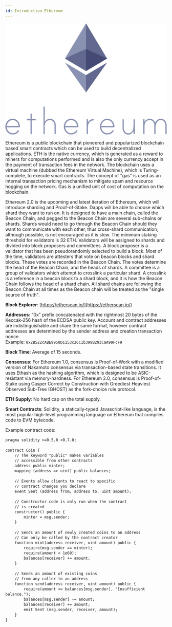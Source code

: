 ```yaml
---
id: Introduction-Ethereum
---
```

![Ethereum logo](logos/ethereum.png "=150x219")

Ethereum is a public blockchain that pioneered and popularized blockchain based smart contracts which can be used to build decentralized applications. ETH is the native currency, which is generated as a reward to miners for computations performed and is also the only currency accept in the payment of transaction fees in the network. The blockchain uses a virtual machine (dubbed the Ethereum Virtual Machine), which is Turing-complete, to execute smart contracts. The concept of "gas" is used as an internal transaction pricing mechanism to mitigate spam and resource hogging on the network. Gas is a unified unit of cost of computation on the blockchain.

Ethereum 2.0 is the upcoming and latest iteration of Ethereum, which will introduce sharding and Proof-of-Stake. Dapps will be able to choose which shard they want to run on. It is designed to have a main chain, called the Beacon Chain, and pegged to the Beacon Chain are several sub-chains or shards. Shards would need to go through the Beacon Chain should they want to communicate with each other, thus cross-shard communication, although possible, is not encouraged as it is slow. The minimum staking threshold for validators is 32 ETH. Validators will be assigned to shards and divided into block proposers and committees. A block proposer is a validator that has been pseudorandomly selected to build a block. Most of the time, validators are attesters that vote on beacon blocks and shard blocks. These votes are recorded in the Beacon Chain. The votes determine the head of the Beacon Chain, and the heads of shards. A committee is a group of validators which attempt to crosslink a particular shard. A crosslink is a reference in a beacon block to a shard block, and it is how the Beacon Chain follows the head of a shard chain. All shard chains are following the Beacon Chain at all times as the Beacon chain will be treated as the "single source of truth".

**Block Explorer**: [https://etherscan.io/](https://etherscan.io/)

**Addresses**: "0x" prefix concatenated with the rightmost 20 bytes of the Keccak-256 hash of the ECDSA public key. Account and contract addresses are indistinguishable and share the same format, however contract addresses are determined by the sender address and creation transaction nonce.<br />
Example: `0x2B522cABE9950D1153c26C1b399B293CaA99FcF9`

**Block Time**: Average of 15 seconds.

**Consensus**: For Ethereum 1.0, consensus is Proof-of-Work with a modified version of Nakamoto consensus via transaction-based state transitions. It uses Ethash as the hashing algorithm, which is designed to be ASIC-resistant via memory-hardness. For Ethereum 2.0, consensus is Proof-of-Stake using Casper Correct by Construction with Greediest Heaviest Observed Sub-Tree (GHOST) as the fork-choice rule protocol.

**ETH Supply**: No hard cap on the total supply.

**Smart Contracts**: Solidity, a statically-typed Javascript-like language, is the most popular high-level programming language on Ethereum that compiles code to EVM bytecode.

Example contract code:

```solidity
pragma solidity >=0.5.0 <0.7.0;

contract Coin {
    // The keyword "public" makes variables
    // accessible from other contracts
    address public minter;
    mapping (address => uint) public balances;

    // Events allow clients to react to specific
    // contract changes you declare
    event Sent (address from, address to, uint amount);

    // Constructor code is only run when the contract
    // is created
    constructor() public {
        minter = msg.sender;
    }

    // Sends an amount of newly created coins to an address
    // Can only be called by the contract creator
    function mint(address receiver, uint amount) public {
        require(msg.sender == minter);
        require(amount < 1e60);
        balances[receiver] += amount;
    }

    // Sends an amount of existing coins
    // from any caller to an address
    function send(address receiver, uint amount) public {
        require(amount <= balances[msg.sender], "Insufficient balance.");
        balances[msg.sender] -= amount;
        balances[receiver] += amount;
        emit Sent (msg.sender, receiver, amount);
    }
}
```
